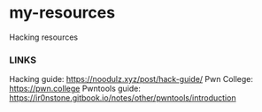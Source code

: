 # my-resources
Hacking resources

### LINKS
Hacking guide: https://noodulz.xyz/post/hack-guide/
Pwn College:  https://pwn.college
Pwntools guide: https://ir0nstone.gitbook.io/notes/other/pwntools/introduction

